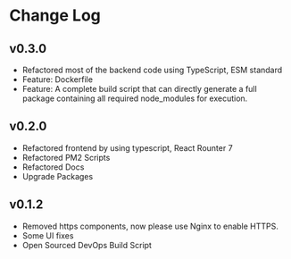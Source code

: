# Change Log
## v0.3.0
- Refactored most of the backend code using TypeScript, ESM standard
- Feature: Dockerfile
- Feature: A complete build script that can directly generate a full package containing all required node_modules for execution.

## v0.2.0
- Refactored frontend by using typescript, React Rounter 7
- Refactored PM2 Scripts
- Refactored Docs
- Upgrade Packages

## v0.1.2
- Removed https components, now please use Nginx to enable HTTPS.
- Some UI fixes
- Open Sourced DevOps Build Script